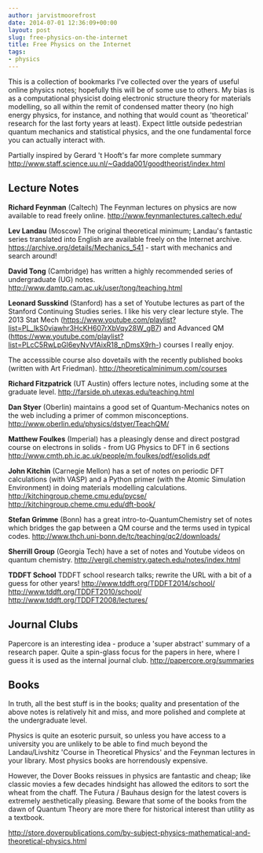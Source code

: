 ```yaml
---
author: jarvistmoorefrost
date: 2014-07-01 12:36:09+00:00
layout: post
slug: free-physics-on-the-internet 
title: Free Physics on the Internet
tags:
- physics 
---
```



This is a collection of bookmarks I've collected over the years of useful
online physics notes; hopefully this will be of some use to others. 
My bias is as a computational physicist doing electronic structure theory for
materials modelling, so all within the remit of condensed matter theory (no
high energy physics, for instance, and nothing that would count as
'theoretical' research for the last forty years at least). 
Expect little outside pedestrian quantum mechanics and statistical physics, and
the one fundamental force you can actually interact with.

Partially inspired by Gerard 't Hooft's far more complete summary 
<http://www.staff.science.uu.nl/~Gadda001/goodtheorist/index.html>

## Lecture Notes

**Richard Feynman** (Caltech) The Feynman lectures on physics are now available
to read freely online.
<http://www.feynmanlectures.caltech.edu/>

**Lev Landau** (Moscow) The original theoretical minimum; Landau's fantastic
series translated into English are available freely on the Internet archive. 
<https://archive.org/details/Mechanics_541> - start with mechanics and search
around!

**David Tong** (Cambridge) has written a highly recommended series of
undergraduate (UG) notes. 
<http://www.damtp.cam.ac.uk/user/tong/teaching.html>

**Leonard Susskind** (Stanford) has a set of Youtube lectures as part of the
Stanford Continuing Studies series. I like his very clear lecture style. 
The 2013 Stat Mech (https://www.youtube.com/playlist?list=PL_IkS0viawhr3HcKH607rXbVqy28W_gB7) and Advanced QM (https://www.youtube.com/playlist?list=PLcC5RwLpGl6eyNvVfAixR18_nDmsX9rh-) courses I really enjoy. 

The accesssible 
course also dovetails with the recently published books (written with Art
Friedman).
<http://theoreticalminimum.com/courses>

**Richard Fitzpatrick** (UT Austin) offers lecture notes, including some at the
graduate level.
<http://farside.ph.utexas.edu/teaching.html>

**Dan Styer** (Oberlin) maintains a good set of Quantum-Mechanics notes on the
web including a primer of common misconceptions. 
<http://www.oberlin.edu/physics/dstyer/TeachQM/>

**Matthew Foulkes** (Imperial) has a pleasingly dense and direct postgrad
course on electrons in solids - from UG Physics to DFT in 6 sections  
<http://www.cmth.ph.ic.ac.uk/people/m.foulkes/pdf/esolids.pdf>

**John Kitchin** (Carnegie Mellon) has a set of notes on periodic DFT
calculations (with VASP) and a Python primer (with the Atomic Simulation
Environment) in doing materials modelling calculations.
<http://kitchingroup.cheme.cmu.edu/pycse/>
<http://kitchingroup.cheme.cmu.edu/dft-book/>

**Stefan Grimme** (Bonn) has a great intro-to-QuantumChemistry set of notes which
bridges the gap between a QM course and the terms used in typical codes.
<http://www.thch.uni-bonn.de/tc/teaching/qc2/downloads/>

**Sherrill Group** (Georgia Tech) have a set of notes and Youtube videos on
quantum chemistry. 
<http://vergil.chemistry.gatech.edu/notes/index.html>

**TDDFT School** TDDFT school research talks; rewrite the URL with a bit of
a guess for other years!
<http://www.tddft.org/TDDFT2014/school/>
<http://www.tddft.org/TDDFT2010/school/>
<http://www.tddft.org/TDDFT2008/lectures/>

## Journal Clubs

Papercore is an interesting idea - produce a 'super abstract' summary of
a research paper. Quite a spin-glass focus for the papers in here, where
I guess it is used as the internal journal club.
<http://papercore.org/summaries>

## Books

In truth, all the best stuff is in the books; quality and presentation of the
above notes is relatively hit and miss, and more polished and complete at the
undergraduate level. 

Physics is quite an esoteric pursuit, so unless you have access to a university
you are unlikely to be able to find much beyond the Landau/Livshitz 'Course in
Theoretical Physics' and the Feynman lectures in your library. 
Most physics books are horrendously expensive.

However, the Dover Books reissues in physics are fantastic and cheap; like
classic movies a few decades hindsight has allowed the editors to sort the
wheat from the chaff.  The Futura / Bauhaus design for the latest covers is
extremely aesthetically pleasing.
Beware that some of the books from the dawn of Quantum Theory are more there
for historical interest than utility as a textbook.

<http://store.doverpublications.com/by-subject-physics-mathematical-and-theoretical-physics.html>


